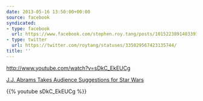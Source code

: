 ```yaml
---
date: 2013-05-16 13:50:00+00:00
source: facebook
syndicated:
- type: facebook
  url: https://www.facebook.com/stephen.roy.tang/posts/10152238914033912
- type: twitter
  url: https://twitter.com/roytang/statuses/335029567423135744/
title: ''
---
```


http://www.youtube.com/watch?v=sDkC_EkEUCg

[J.J. Abrams Takes Audience Suggestions for Star Wars](https://www.youtube.com/watch?v=sDkC_EkEUCg)



{{% youtube sDkC_EkEUCg %}}